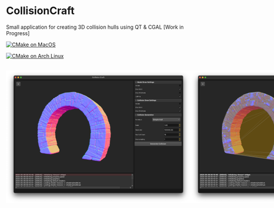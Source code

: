 # CollisionCraft
Small application for creating 3D collision hulls using QT &amp; CGAL [Work in Progress]

[![CMake on MacOS](https://github.com/RealDanTheMan/CollisionCraft/actions/workflows/cmake-macos-build.yml/badge.svg)](https://github.com/RealDanTheMan/CollisionCraft/actions/workflows/cmake-macos-build.yml)

[![CMake on Arch Linux](https://github.com/RealDanTheMan/CollisionCraft/actions/workflows/cmake-archlinux-build.yml/badge.svg)](https://github.com/RealDanTheMan/CollisionCraft/actions/workflows/cmake-archlinux-build.yml)

<br>
<div style="display: flex; justify-content: space-between;">
  <img src="demo/img_01.png" alt="App Preview Image">
  <img src="demo/img_02.png" alt="App Preview Image">
  <img src="demo/img_03.png" alt="App Preview Image">
</div>
<br
